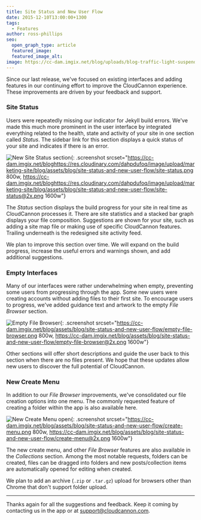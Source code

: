 ```yaml
---
title: Site Status and New User Flow
date: 2015-12-10T13:00:00+1300
tags:
  - Features
author: ross-phillips
seo:
  open_graph_type: article
  featured_image:
  featured_image_alt:
image: https://cc-dam.imgix.net/blog/uploads/blog-traffic-light-suspended.jpg
---
```

Since our last release, we've focused on existing interfaces and adding features in our continuing effort to improve the CloudCannon experience. These improvements are driven by your feedback and support.

### Site Status

Users were repeatedly missing our indicator for Jekyll build errors. We've made this much more prominent in the user interface by integrated everything related to the health, state and activity of your site in one section called *Status*. The sidebar link for this section displays a quick status of your site and indicates if there is an error.

![New Site Status section](https://cc-dam.imgix.net/blog/assets/blog/site-status-and-new-user-flow/site-status.png){: .screenshot srcset="https://cc-dam.imgix.net/bloghttps://res.cloudinary.com/dahpdufoq/image/upload/marketing-site/blog/assets/blog/site-status-and-new-user-flow/site-status.png 800w, https://cc-dam.imgix.net/bloghttps://res.cloudinary.com/dahpdufoq/image/upload/marketing-site/blog/assets/blog/site-status-and-new-user-flow/site-status@2x.png 1600w"}

The *Status* section displays the build progress for your site in real time as CloudCannon processes it. There are site statistics and a stacked bar graph displays your file composition. Suggestions are shown for your site, such as adding a site map file or making use of specific CloudCannon features. Trailing underneath is the redesigned site activity feed.

We plan to improve this section over time. We will expand on the build progress, increase the useful errors and warnings shown, and add additional suggestions.

### Empty Interfaces

Many of our interfaces were rather underwhelming when empty, preventing some users from progressing through the app. Some new users were creating accounts without adding files to their first site. To encourage users to progress, we've added guidance text and artwork to the empty *File Browser* section.

![Empty File Browser](https://cc-dam.imgix.net/blog/assets/blog/site-status-and-new-user-flow/empty-file-browser.png){: .screenshot srcset="https://cc-dam.imgix.net/blog/assets/blog/site-status-and-new-user-flow/empty-file-browser.png 800w, https://cc-dam.imgix.net/blog/assets/blog/site-status-and-new-user-flow/empty-file-browser@2x.png 1600w"}

Other sections will offer short descriptions and guide the user back to this section when there are no files present. We hope that these updates allow new users to discover the full potential of CloudCannon.

### New Create Menu

In addition to our *File Browser* improvements, we've consolidated our file creation options into one menu. The commonly requested feature of creating a folder within the app is also available here.

![New Create Menu open](https://cc-dam.imgix.net/blog/assets/blog/site-status-and-new-user-flow/create-menu.png){: .screenshot srcset="https://cc-dam.imgix.net/blog/assets/blog/site-status-and-new-user-flow/create-menu.png 800w, https://cc-dam.imgix.net/blog/assets/blog/site-status-and-new-user-flow/create-menu@2x.png 1600w"}

The new create menu, and other *File Browser* features are also available in the *Collections* section. Among the most notable requests, folders can be created, files can be dragged into folders and new posts/collection items are automatically opened for editing when created.

We plan to add an archive (`.zip` or `.tar.gz`) upload for browsers other than Chrome that don't support folder upload.

---

Thanks again for all the suggestions and feedback. Keep it coming by contacting us in the app or at [support@cloudcannon.com](mailto:support@cloudcannon.com).

